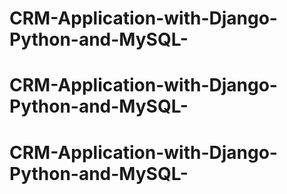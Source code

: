 # CRM-Application-with-Django-Python-and-MySQL-
# CRM-Application-with-Django-Python-and-MySQL-
# CRM-Application-with-Django-Python-and-MySQL-
